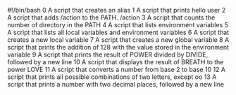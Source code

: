 #!/bin/bash
0 A script that creates an alias
1 A script that prints hello user
2 A script that adds /action to the PATH. /action
3 A script that counts the number of directory in the PATH
4 A script that lists environment variables
5 A script that lists all local variables and environment variables 
6 A script that creates a new local variable
7 A script that creates a new global variable
8 A script that prints the addition of 128 with the value stored in the environment variable
9 A script that prints the result of POWER divided by DIVIDE, followed by a new line
10 A script that displays the result of BREATH to the power LOVE
11 A script that converts a number from base 2 to base 10
12 A script that prints all possible combinations of two letters, except oo
13 A script that prints a number with two decimal places, followed by a new line
